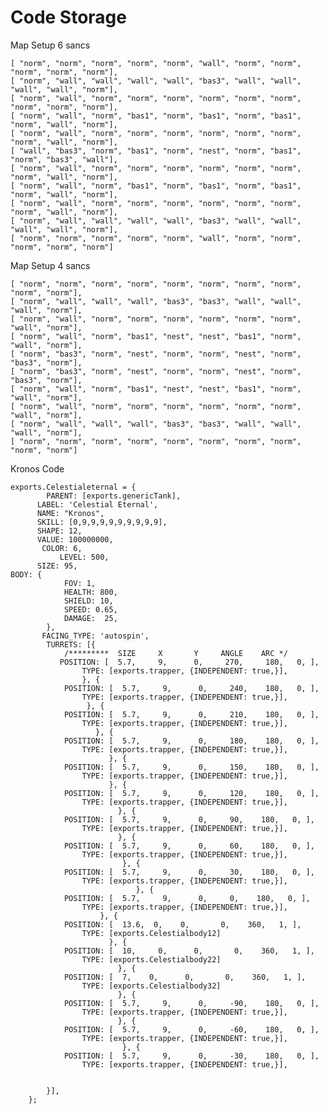 # Code Storage
Map Setup 6 sancs

    [ "norm", "norm", "norm", "norm", "norm", "wall", "norm", "norm", "norm", "norm", "norm"],
    [ "norm", "wall", "wall", "wall", "wall", "bas3", "wall", "wall", "wall", "wall", "norm"],
    [ "norm", "wall", "norm", "norm", "norm", "norm", "norm", "norm", "norm", "norm", "norm"],
    [ "norm", "wall", "norm", "bas1", "norm", "bas1", "norm", "bas1", "norm", "wall", "norm"],
    [ "norm", "wall", "norm", "norm", "norm", "norm", "norm", "norm", "norm", "wall", "norm"],
    [ "wall", "bas3", "norm", "bas1", "norm", "nest", "norm", "bas1", "norm", "bas3", "wall"],
    [ "norm", "wall", "norm", "norm", "norm", "norm", "norm", "norm", "norm", "wall", "norm"],
    [ "norm", "wall", "norm", "bas1", "norm", "bas1", "norm", "bas1", "norm", "wall", "norm"],
    [ "norm", "wall", "norm", "norm", "norm", "norm", "norm", "norm", "norm", "wall", "norm"],
    [ "norm", "wall", "wall", "wall", "wall", "bas3", "wall", "wall", "wall", "wall", "norm"],
    [ "norm", "norm", "norm", "norm", "norm", "wall", "norm", "norm", "norm", "norm", "norm"]
Map Setup 4 sancs

    [ "norm", "norm", "norm", "norm", "norm", "norm", "norm", "norm", "norm", "norm"],
    [ "norm", "wall", "wall", "wall", "bas3", "bas3", "wall", "wall", "wall", "norm"],
    [ "norm", "wall", "norm", "norm", "norm", "norm", "norm", "norm", "wall", "norm"],
    [ "norm", "wall", "norm", "bas1", "nest", "nest", "bas1", "norm", "wall", "norm"],
    [ "norm", "bas3", "norm", "nest", "norm", "norm", "nest", "norm", "bas3", "norm"],
    [ "norm", "bas3", "norm", "nest", "norm", "norm", "nest", "norm", "bas3", "norm"],
    [ "norm", "wall", "norm", "bas1", "nest", "nest", "bas1", "norm", "wall", "norm"],
    [ "norm", "wall", "norm", "norm", "norm", "norm", "norm", "norm", "wall", "norm"],
    [ "norm", "wall", "wall", "wall", "bas3", "bas3", "wall", "wall", "wall", "norm"],
    [ "norm", "norm", "norm", "norm", "norm", "norm", "norm", "norm", "norm", "norm"]
Kronos Code

    exports.Celestialeternal = {
            PARENT: [exports.genericTank],
          LABEL: 'Celestial Eternal',
          NAME: "Kronos",
          SKILL: [0,9,9,9,9,9,9,9,9,9],
          SHAPE: 12,
          VALUE: 100000000,
           COLOR: 6,
               LEVEL: 500,
          SIZE: 95,
    BODY: {
                FOV: 1,
                HEALTH: 800,
                SHIELD: 10,
                SPEED: 0.65,
                DAMAGE:  25,
            },
           FACING_TYPE: 'autospin',
            TURRETS: [{
                /*********  SIZE     X       Y     ANGLE    ARC */
               POSITION: [  5.7,     9,      0,     270,     180,   0, ], 
                    TYPE: [exports.trapper, {INDEPENDENT: true,}],
                    }, {
                POSITION: [  5.7,     9,      0,     240,    180,   0, ],
                    TYPE: [exports.trapper, {INDEPENDENT: true,}],
                     }, {
                POSITION: [  5.7,     9,      0,     210,    180,   0, ],
                    TYPE: [exports.trapper, {INDEPENDENT: true,}],
                       }, {
                POSITION: [  5.7,     9,      0,     180,    180,   0, ],
                    TYPE: [exports.trapper, {INDEPENDENT: true,}], 
                          }, {
                POSITION: [  5.7,     9,      0,     150,    180,   0, ],
                    TYPE: [exports.trapper, {INDEPENDENT: true,}],
                          }, {
                POSITION: [  5.7,     9,      0,     120,    180,   0, ],
                    TYPE: [exports.trapper, {INDEPENDENT: true,}],
                            }, {
                POSITION: [  5.7,     9,      0,     90,    180,   0, ],
                    TYPE: [exports.trapper, {INDEPENDENT: true,}],
                            }, {
                POSITION: [  5.7,     9,      0,     60,    180,   0, ],
                    TYPE: [exports.trapper, {INDEPENDENT: true,}],
                             }, {
                POSITION: [  5.7,     9,      0,     30,    180,   0, ],
                    TYPE: [exports.trapper, {INDEPENDENT: true,}],  
                                }, {
                POSITION: [  5.7,     9,      0,     0,    180,   0, ],
                    TYPE: [exports.trapper, {INDEPENDENT: true,}], 
                        }, {
                POSITION: [  13.6,  0,    0,       0,    360,   1, ],  
                    TYPE: [exports.Celestialbody12] 
                          }, {
                POSITION: [  10,     0,      0,       0,    360,   1, ],  
                    TYPE: [exports.Celestialbody22] 
                            }, {
                POSITION: [  7,    0,      0,       0,    360,   1, ],  
                    TYPE: [exports.Celestialbody32]  
                            }, {
                POSITION: [  5.7,     9,      0,     -90,    180,   0, ],
                    TYPE: [exports.trapper, {INDEPENDENT: true,}],
                            }, {
                POSITION: [  5.7,     9,      0,     -60,    180,   0, ],
                    TYPE: [exports.trapper, {INDEPENDENT: true,}],
                             }, {
                POSITION: [  5.7,     9,      0,     -30,    180,   0, ],
                    TYPE: [exports.trapper, {INDEPENDENT: true,}],  
                               
                  
            }],
        };